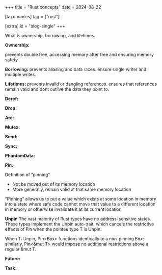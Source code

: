 +++
title = "Rust concepts"
date = 2024-08-22

[taxonomies]
tag = ["rust"]

[extra]
id = "blog-single"
+++

What is ownership, borrowing, and lifetimes.

<!-- more -->

**Ownership:**

prevents double free, accessing memory after free and ensuring memory safety

**Borrowing:** prevents aliasing and data races. ensure single writer and multiple
  writes.

**Lifetimes:** prevents invalid or dangling references. ensures that references
  remain valid and dont outlive the data they point to.

**Deref:**

**Drop:**

**Arc:**

**Mutex:**

**Send:**

**Sync:**

**PhantomData:**

**Pin:**

Definition of “pinning"
- Not be moved out of its memory location
- More generally, remain valid at that same memory location

“Pinning” allows us to put a value which exists at some location in memory into
a state where safe code cannot move that value to a different location in memory
or otherwise invalidate it at its current location

**Unpin**
The vast majority of Rust types have no address-sensitive states. These types
implement the Unpin auto-trait, which cancels the restrictive effects of Pin
when the pointee type T is Unpin.

When T: Unpin, Pin<Box<T>> functions identically to a non-pinning Box<T>;
similarly, Pin<&mut T> would impose no additional restrictions above a regular
&mut T.

**Future:**

**Task:**
